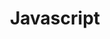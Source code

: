 ---
title: "Javascript"
layout: category
permalink: /categories/Javascript/
author_profile: true
taxonomy: Javascript
sidebar:
  nav: "categories"
---